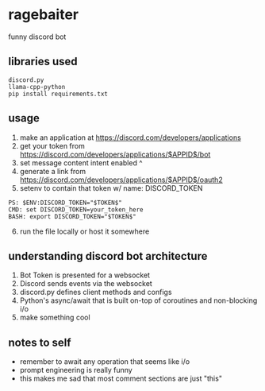 # ragebaiter
funny discord bot

## libraries used
```
discord.py
llama-cpp-python
pip install requirements.txt
```

## usage

1. make an application at https://discord.com/developers/applications
2. get your token from https://discord.com/developers/applications/$APPID$/bot
3. set message content intent enabled ^
4. generate a link from https://discord.com/developers/applications/$APPID$/oauth2
5. setenv to contain that token w/ name: DISCORD_TOKEN
```
PS: $ENV:DISCORD_TOKEN="$TOKEN$"
CMD: set DISCORD_TOKEN=your_token_here
BASH: export DISCORD_TOKEN="$TOKEN$"
``` 
6. run the file locally or host it somewhere

## understanding discord bot architecture

1. Bot Token is presented for a websocket
2. Discord sends events via the websocket
3. discord.py defines client methods and configs
4. Python's async/await that is built on-top of coroutines and non-blocking i/o
5. make something cool

## notes to self

* remember to await any operation that seems like i/o
* prompt engineering is really funny
* this makes me sad that most comment sections are just "this"
